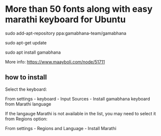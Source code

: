 # More than 50 fonts along with easy marathi keyboard for Ubuntu

sudo add-apt-repository ppa:gamabhana-team/gamabhana

sudo apt-get update

sudo apt install gamabhana

More info: https://www.maayboli.com/node/51711

## how to install
Select the keyboard:

From settings - keyboard - Input Sources - Install gamabhana keyboard from Marathi language

If the langauge Marathi is not available in the list, you may need to select it from Regions option:

From settings - Regions and Language - Install Marathi
